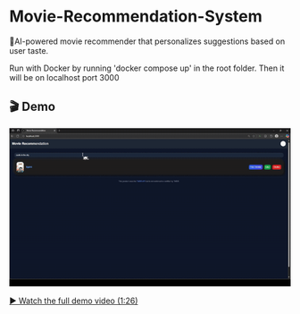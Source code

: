 # Movie-Recommendation-System
🧠AI-powered movie recommender that personalizes suggestions based on user taste.

Run with Docker by running 'docker compose up' in the root folder.
Then it will be on localhost port 3000

## 🎬 Demo

![Demo Preview](Demo/demo-preview.gif)

[▶️ Watch the full demo video (1:26)](Demo/demo.mp4)
